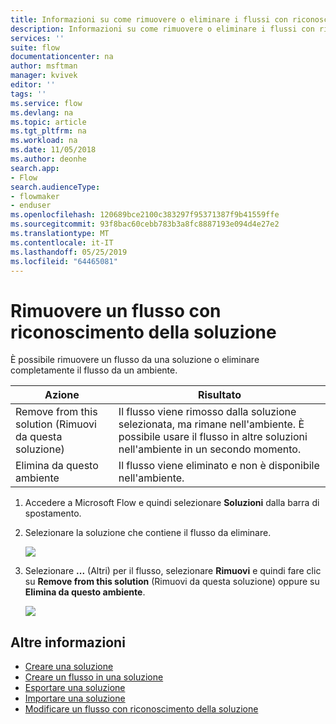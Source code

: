 ```yaml
---
title: Informazioni su come rimuovere o eliminare i flussi con riconoscimento della soluzione | Microsoft Docs
description: Informazioni su come rimuovere o eliminare i flussi con riconoscimento della soluzione.
services: ''
suite: flow
documentationcenter: na
author: msftman
manager: kvivek
editor: ''
tags: ''
ms.service: flow
ms.devlang: na
ms.topic: article
ms.tgt_pltfrm: na
ms.workload: na
ms.date: 11/05/2018
ms.author: deonhe
search.app:
- Flow
search.audienceType:
- flowmaker
- enduser
ms.openlocfilehash: 120689bce2100c383297f95371387f9b41559ffe
ms.sourcegitcommit: 93f8bac60cebb783b3a8fc8887193e094d4e27e2
ms.translationtype: MT
ms.contentlocale: it-IT
ms.lasthandoff: 05/25/2019
ms.locfileid: "64465081"
---
```

# <a name="remove-a-solution-aware-flow"></a>Rimuovere un flusso con riconoscimento della soluzione

È possibile rimuovere un flusso da una soluzione o eliminare completamente il flusso da un ambiente.

Azione|Risultato
------|-----------
Remove from this solution (Rimuovi da questa soluzione)|Il flusso viene rimosso dalla soluzione selezionata, ma rimane nell'ambiente. È possibile usare il flusso in altre soluzioni nell'ambiente in un secondo momento.
Elimina da questo ambiente|Il flusso viene eliminato e non è disponibile nell'ambiente.

1. Accedere a Microsoft Flow e quindi selezionare **Soluzioni** dalla barra di spostamento.
1. Selezionare la soluzione che contiene il flusso da eliminare.

   ![](./media/remove-solution-aware-flow/new-flow-inside-solution.png)
   
1. Selezionare **...** (Altri) per il flusso, selezionare **Rimuovi** e quindi fare clic su **Remove from this solution** (Rimuovi da questa soluzione) oppure su **Elimina da questo ambiente**.

   ![](./media/remove-solution-aware-flow/delete-flow-from-solution-options.png)

## <a name="learn-more"></a>Altre informazioni

- [Creare una soluzione](./overview-solution-flows.md)
- [Creare un flusso in una soluzione](./create-flow-solution.md)
- [Esportare una soluzione](./export-flow-solution.md)
- [Importare una soluzione](./import-flow-solution.md)
- [Modificare un flusso con riconoscimento della soluzione](./edit-solution-aware-flow.md)
